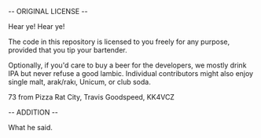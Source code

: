 -- ORIGINAL LICENSE --

Hear ye! Hear ye!

The code in this repository is licensed to you freely for any purpose,
provided that you tip your bartender.

Optionally, if you'd care to buy a beer for the developers, we mostly
drink IPA but never refuse a good lambic.  Individual contributors
might also enjoy single malt, arak/rakı, Unicum, or club soda.

73 from Pizza Rat City,
Travis Goodspeed, KK4VCZ

-- ADDITION --

What he said.
